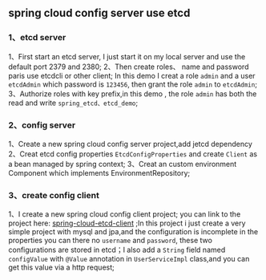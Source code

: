 ## spring cloud config server use etcd

### 1、etcd server

1、First start an etcd server, I just start it on my local server and use the default port 2379 and 2380;
2、Then create roles、 name and password paris use etcdcli or other client; In this demo I creat a role ``admin`` and a
user ``etcdAdmin`` which password is ``123456``, then grant the role ``admin`` to ``etcdAdmin``;
3、Authorize roles with key prefix,in this demo , the role ``admin`` has both the read and
write ``spring_etcd、etcd_demo``;

### 2、config server

1、Create a new spring cloud config server project,add jetcd dependency
2、Creat etcd config properties ``EtcdConfigProperties`` and create ``Client`` as a bean managed by spring context;
3、Creat an custom environment Component which implements EnvironmentRepository;

### 3、create config client

1、I create a new spring cloud config client project; you can link to the project
here: [spring-cloud-etcd-client](https://github.com/ypcfly/spring-cloud-etcd-client.git) ;In this project i just create
a very simple project with mysql and jpa,and the configuration is incomplete
in the properties you can there no ``username`` and ``password``, these two configurations are stored in etcd；I also add
a ``String`` field named ``configValue`` with ``@Value`` annotation in ``UserServiceImpl`` class,and you can get this
value via a http request;
